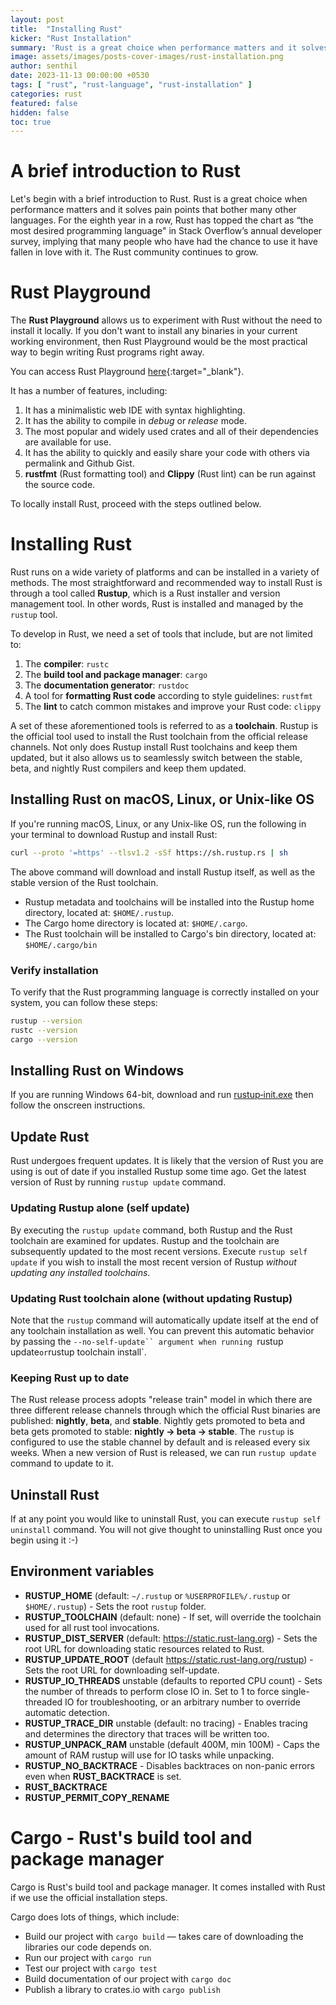 ```yaml
---
layout: post
title:  "Installing Rust"
kicker: "Rust Installation"
summary: 'Rust is a great choice when performance matters and it solves pain points that bother many other languages. For the eighth year in a row, Rust has topped the chart as “the most desired programming language" in Stack Overflow’s annual developer survey, implying that many people who have had the chance to use it have fallen in love with it. The Rust community continues to grow.'
image: assets/images/posts-cover-images/rust-installation.png
author: senthil
date: 2023-11-13 00:00:00 +0530
tags: [ "rust", "rust-language", "rust-installation" ]
categories: rust
featured: false
hidden: false
toc: true
---
```


# A brief introduction to Rust

Let's begin with a brief introduction to Rust. Rust is a great choice when performance matters and it solves pain points that bother many other languages. For the eighth year in a row, Rust has topped the chart as “the most desired programming language" in Stack Overflow’s annual developer survey, implying that many people who have had the chance to use it have fallen in love with it. The Rust community continues to grow.

# Rust Playground

The **Rust Playground** allows us to experiment with Rust without the need to install it locally. If you don't want to install any binaries in your current working environment, then Rust Playground would be the most practical way to begin writing Rust programs right away.

You can access Rust Playground [here](https://play.rust-lang.org/){:target="_blank"}.

It has a number of features, including:

1. It has a minimalistic web IDE with syntax highlighting. 
2. It has the ability to compile in *debug* or *release* mode. 
3. The most popular and widely used crates and all of their dependencies are available for use.
4. It has the ability to quickly and easily share your code with others via permalink and Github Gist. 
5. **rustfmt** (Rust formatting tool) and **Clippy** (Rust lint) can be run against the source code.

To locally install Rust, proceed with the steps outlined below.

# Installing Rust

Rust runs on a wide variety of platforms and can be installed in a variety of methods. The most straightforward and recommended way to install Rust is through a tool called **Rustup**, which is a Rust installer and version management tool. In other words, Rust is installed and managed by the `rustup` tool. 

To develop in Rust, we need a set of tools that include, but are not limited to:

1. The **compiler**: `rustc`
2. The **build tool and package manager**: `cargo`
3. The **documentation generator**: `rustdoc`
4. A tool for **formatting Rust code** according to style guidelines: `rustfmt`
5. The **lint** to catch common mistakes and improve your Rust code: `clippy`

A set of these aforementioned tools is referred to as a **toolchain**. Rustup is the official tool used to install the Rust toolchain from the official release channels. Not only does Rustup install Rust toolchains and keep them updated, but it also allows us to seamlessly switch between the stable, beta, and nightly Rust compilers and keep them updated.

##  Installing Rust on macOS, Linux, or Unix-like OS

If you're running macOS, Linux, or any Unix-like OS, run the following in your terminal to download Rustup and install Rust:

```bash
curl --proto '=https' --tlsv1.2 -sSf https://sh.rustup.rs | sh
```

The above command will download and install Rustup itself, as well as the stable version of the Rust toolchain.

 - Rustup metadata and toolchains will be installed into the Rustup home directory, located at: `$HOME/.rustup`. 
 - The Cargo home directory is located at:  `$HOME/.cargo`. 
 - The Rust toolchain will be installed to Cargo's bin directory, located at: `$HOME/.cargo/bin`

### Verify installation

To verify that the Rust programming language is correctly installed on your system, you can follow these steps:

```bash
rustup --version
rustc --version
cargo --version
```

##  Installing Rust on Windows

If you are running Windows 64-bit, download and run [rustup‑init.exe](https://win.rustup.rs/x86_64) then follow the onscreen instructions.

## Update Rust

Rust undergoes frequent updates. It is likely that the version of Rust you are using is out of date if you installed Rustup some time ago. Get the latest version of Rust by running `rustup update` command.

### Updating Rustup alone (self update)

By executing the `rustup update` command, both Rustup and the Rust toolchain are examined for updates. Rustup and the toolchain are subsequently updated to the most recent versions. Execute `rustup self update` if you wish to install the most recent version of Rustup *without updating any installed toolchains*.

### Updating Rust toolchain alone (without updating Rustup)

Note that the `rustup` command will automatically update itself at the end of any toolchain installation as well. You can prevent this automatic behavior by passing the `--no-self-update`` argument when running `rustup update` or `rustup toolchain install`.


### Keeping Rust up to date

The Rust release process adopts "release train" model in which there are three different release channels through which the official Rust binaries are published: **nightly**, **beta**, and **stable**. Nightly gets promoted to beta and beta gets promoted to stable: **nightly → beta → stable**. The `rustup` is configured to use the stable channel by default and is released every six weeks. When a new version of Rust is released, we can run `rustup update` command to update to it.

## Uninstall Rust

If at any point you would like to uninstall Rust, you can execute `rustup self uninstall` command. You will not give thought to uninstalling Rust once you begin using it :-)

## Environment variables

- **RUSTUP_HOME** (default: `~/.rustup` or `%USERPROFILE%/.rustup` or `$HOME/.rustup`) - Sets the root `rustup` folder.
- **RUSTUP_TOOLCHAIN** (default: none) - If set, will override the toolchain used for all rust tool invocations.
- **RUSTUP_DIST_SERVER** (default: https://static.rust-lang.org) - Sets the root URL for downloading static resources related to Rust.
- **RUSTUP_UPDATE_ROOT** (default https://static.rust-lang.org/rustup) - Sets the root URL for downloading self-update.
- **RUSTUP_IO_THREADS** unstable (defaults to reported CPU count) - Sets the number of threads to perform close IO in. Set to 1 to force single-threaded IO for troubleshooting, or an arbitrary number to override automatic detection.
- **RUSTUP_TRACE_DIR** unstable (default: no tracing) - Enables tracing and determines the directory that traces will be written too.
- **RUSTUP_UNPACK_RAM** unstable (default 400M, min 100M) - Caps the amount of RAM rustup will use for IO tasks while unpacking.
- **RUSTUP_NO_BACKTRACE** - Disables backtraces on non-panic errors even when **RUST_BACKTRACE** is set.
- **RUST_BACKTRACE**
- **RUSTUP_PERMIT_COPY_RENAME**

# Cargo - Rust's build tool and package manager

Cargo is Rust's build tool and package manager. It comes installed with Rust if we use the official installation steps.

Cargo does lots of things, which include:

- Build our project with `cargo build` — takes care of downloading the libraries our code depends on.
- Run our project with `cargo run`
- Test our project with `cargo test`
- Build documentation of our project with `cargo doc`
- Publish a library to crates.io with `cargo publish`